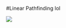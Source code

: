 #Linear Pathfinding
lol

![](https://media.discordapp.net/attachments/921595377923268708/961767768313724928/unknown.png)